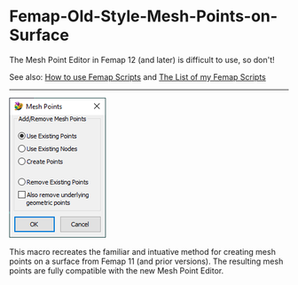 # Femap-Old-Style-Mesh-Points-on-Surface
The Mesh Point Editor in Femap 12 (and later) is difficult to use, so don't!

See also: [How to use Femap Scripts](https://github.com/aaronjasso/How_to_use_Femap_Scripts) and [The List of my Femap Scripts](https://github.com/aaronjasso/My-Femap-Scripts)

---

![Mesh Points on Surface User Interface Window](MeshPointsOnSurface.png)

This macro recreates the familiar and intuative method for creating mesh points on a surface from Femap 11 (and prior versions). The resulting mesh points are fully compatible with the new Mesh Point Editor.
